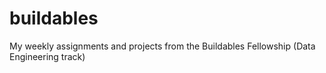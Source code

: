 # buildables
My weekly assignments and projects from the Buildables Fellowship (Data Engineering track)

